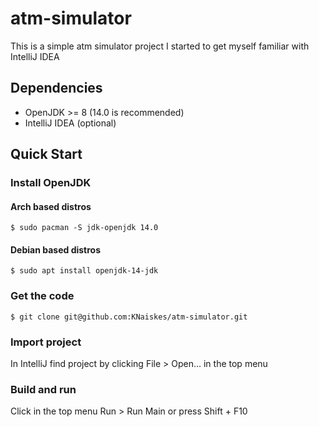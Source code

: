 # atm-simulator

This is a simple atm simulator project I started to get myself
familiar with IntelliJ IDEA


## Dependencies

- OpenJDK >= 8 (14.0 is recommended)
- IntelliJ IDEA (optional)


## Quick Start

### Install OpenJDK

#### Arch based distros

```
$ sudo pacman -S jdk-openjdk 14.0
```

#### Debian based distros

```
$ sudo apt install openjdk-14-jdk
```

### Get the code

```
$ git clone git@github.com:KNaiskes/atm-simulator.git
```

### Import project

In IntelliJ find project by clicking File > Open... in the top menu


### Build and run

Click in the top menu Run > Run Main or press Shift + F10
